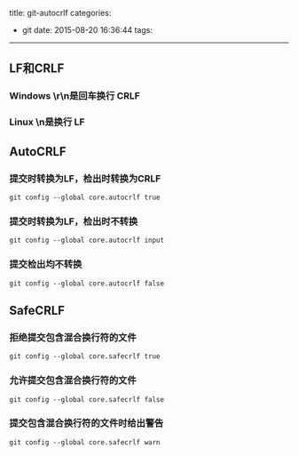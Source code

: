 title: git-autocrlf
categories:
  - git
date: 2015-08-20 16:36:44
tags:
---
## LF和CRLF

### Windows \r\n是回车换行 CRLF
### Linux \n是换行 LF

## AutoCRLF

### 提交时转换为LF，检出时转换为CRLF

```
git config --global core.autocrlf true   
```
### 提交时转换为LF，检出时不转换

```
git config --global core.autocrlf input   
```

### 提交检出均不转换

```
git config --global core.autocrlf false
```

## SafeCRLF

### 拒绝提交包含混合换行符的文件

```
git config --global core.safecrlf true 
```

### 允许提交包含混合换行符的文件

```
git config --global core.safecrlf false   
```

### 提交包含混合换行符的文件时给出警告

```
git config --global core.safecrlf warn
```